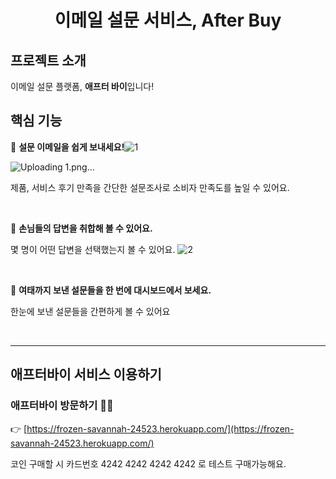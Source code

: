 <div align="center">
<h1> 이메일 설문 서비스, After Buy </h1>
</div>

## 프로젝트 소개

이메일 설문 플랫폼, **애프터 바이**입니다!

## 핵심 기능

🚀 **설문 이메일을 쉽게 보내세요!**![1](https://user-images.githubusercontent.com/95601342/201871967-5d88b1ab-3fbe-4a1c-84b8-32929c99eb05.png)

![Uploading 1.png…]()

제품, 서비스 후기 만족을 간단한 설문조사로 소비자 만족도를 높일 수 있어요.

<br>

🚀 **손님들의 답변을 취합해 볼 수 있어요.**

몇 명이 어떤 답변을 선택했는지 볼 수 있어요.
![2](https://user-images.githubusercontent.com/95601342/201871997-259e865d-ad1e-4f3e-8f75-6e39e36850c0.png)

<br>

🚀 **여태까지 보낸 설문들을 한 번에 대시보드에서 보세요.**

한눈에 보낸 설문들을 간편하게 볼 수 있어요

<br>


---

## 애프터바이 서비스 이용하기

### 애프터바이 방문하기 🏃🏻

👉 [https://frozen-savannah-24523.herokuapp.com/](https://frozen-savannah-24523.herokuapp.com/)

코인 구매할 시 카드번호 4242 4242 4242 4242 로 테스트 구매가능해요.
